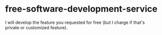 # free-software-development-service

I will develop the feature you requested for free (but I charge if that's private or customized feature).
